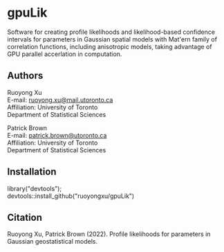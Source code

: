 # gpuLik

Software for creating profile likelihoods and likelihood-based confidence intervals for parameters in Gaussian spatial models with Mat\'ern family of correlation functions, including anisotropic models, taking advantage of GPU parallel accerlation in computation.


## Authors
Ruoyong Xu                                      
E-mail: ruoyong.xu@mail.utoronto.ca                                   
Affiliation: University of Toronto                                  
Department of Statistical Sciences                                          

                                                                      
Patrick Brown                                                
E-mail: patrick.brown@utoronto.ca                                      
Affiliation: University of Toronto                                      
Department of Statistical Sciences 


## Installation
library("devtools");\
devtools::install_github("ruoyongxu/gpuLik")


## Citation
Ruoyong Xu, Patrick Brown (2022). Profile likelihoods for parameters in Gaussian geostatistical models.
